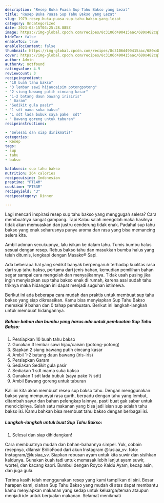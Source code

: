 ```yaml
---
description: "Resep Buka Puasa Sup Tahu Bakso yang Lezat"
title: "Resep Buka Puasa Sup Tahu Bakso yang Lezat"
slug: 1979-resep-buka-puasa-sup-tahu-bakso-yang-lezat
category: Uncategorized
date: 2023-03-15T04:25:28.885Z
image: https://img-global.cpcdn.com/recipes/8c3106d490415aac/680x482cq70/sup-tahu-bakso-foto-resep-utama.jpg
hideToc: false
enableToc: true
enableTocContent: false
thumbnail: https://img-global.cpcdn.com/recipes/8c3106d490415aac/680x482cq70/sup-tahu-bakso-foto-resep-utama.jpg
cover: https://img-global.cpcdn.com/recipes/8c3106d490415aac/680x482cq70/sup-tahu-bakso-foto-resep-utama.jpg
author: Admin
authorAv: notfound
ratingvalue: 4.9
reviewcount: 3
recipeingredient:
- "10 buah tahu bakso"
- "3 lembar sawi hijaucaisim potongpotong"
- "2 siung bawang putih cincang kasar"
- "1-2 batang daun bawang irisiris"
- " Garam"
- "Sedikit gula pasir"
- "1 sdt mama suka bakso"
- "1 sdt lada bubuk saya pake  sdt"
- " Bawang goreng untuk taburan"
recipeinstructions:

- "Selesai dan siap dinikmati!"
categories:
- Resep
tags:
- sup
- tahu
- bakso

katakunci: sup tahu bakso 
nutrition: 264 calories
recipecuisine: Indonesian
preptime: "PT14M"
cooktime: "PT53M"
recipeyield: "3"
recipecategory: Dinner

---
```



Lagi mencari inspirasi resep sup tahu bakso yang menggugah selera? Cara membuatnya sangat gampang. Tapi Kalau salah mengolah maka hasilnya tidak akan memuaskan dan justru cenderung tidak enak. Padahal sup tahu bakso yang enak seharusnya punya aroma dan rasa yang bisa memancing selera kita.


Ambil adonan secukupnya, lalu isikan ke dalam tahu. Tumis bumbu halus sesuai dengan resep. Rebus bakso tahu dan masukkan bumbu halus yang telah ditumis, lengkapi dengan Masako® Sapi.

Ada beberapa hal yang sedikit banyak berpengaruh terhadap kualitas rasa dari sup tahu bakso, pertama dari jenis bahan, kemudian pemilihan bahan segar sampai cara mengolah dan menyajikannya. Tidak usah pusing jika ingin menyiapkan sup tahu bakso enak di rumah, karena asal sudah tahu triknya maka hidangan ini dapat menjadi suguhan istimewa.


Berikut ini ada beberapa cara mudah dan praktis untuk membuat sup tahu bakso yang siap dikreasikan. Kamu bisa menyiapkan Sup Tahu Bakso memakai 9 bahan dan 0 tahap pembuatan. Berikut ini langkah-langkah untuk membuat hidangannya.

<!--inarticleads1-->

##### Bahan-bahan dan bumbu yang harus ada untuk pembuatan Sup Tahu Bakso:

1. Persiapkan 10 buah tahu bakso
1. Gunakan 3 lembar sawi hijau/caisim (potong-potong)
1. Siapkan 2 siung bawang putih cincang kasar
1. Ambil 1-2 batang daun bawang (iris-iris)
1. Persiapkan  Garam
1. Sediakan Sedikit gula pasir
1. Sediakan 1 sdt mama suka bakso
1. Gunakan 1 sdt lada bubuk (saya pake ½ sdt)
1. Ambil  Bawang goreng untuk taburan


Kali ini kita akan membuat resep sup bakso tahu. Dengan menggunakan bakso yang mempunyai rasa gurih, berpadu dengan tahu yang lembut, ditambah sayur dan bahan pelengkap lainnya, pasti buat gak sabar untuk mencicipinya. Salah satu makanan yang bisa jadi isian sup adalah tahu bakso isi. Kamu bahkan bisa membuat tahu bakso dengan berbagai isi. 

<!--inarticleads2-->

##### Langkah-langkah untuk buat Sup Tahu Bakso:


1. Selesai dan siap dihidangkan!

Cara membuatnya mudah dan bahan-bahannya simpel. Yuk, cobain resepnya, dilansir BrilioFood dari akun Instagram @lusiaa_vv. foto: Instagram/@lusiaa_vv. Siapkan rebusan ayam untuk kita suwir dan sisihkan kaldunya. Gunakan kuah tadi untuk memasak lebih lanjut ayam suwir, wortel, dan kacang kapri. Bumbui dengan Royco Kaldu Ayam, kecap asin, dan juga gula. 

Terima kasih telah menggunakan resep yang kami tampilkan di sini. Besar harapan kami, olahan Sup Tahu Bakso yang mudah di atas dapat membantu kamu menyiapkan makanan yang sedap untuk keluarga/teman ataupun menjadi ide untuk berjualan makanan. Selamat menikmati
